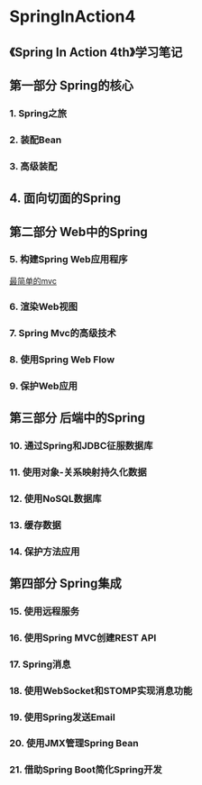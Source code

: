 # SpringInAction4
《Spring In Action 4th》学习笔记
---

## 第一部分 Spring的核心
### 1. Spring之旅

### 2. 装配Bean

### 3. 高级装配

## 4. 面向切面的Spring

## 第二部分 Web中的Spring
### 5. 构建Spring Web应用程序
[最简单的mvc](https://github.com/peijie-sh/SpringInAction4/tree/master/MyMvc)

### 6. 渲染Web视图
### 7. Spring Mvc的高级技术
### 8. 使用Spring Web Flow
### 9. 保护Web应用
## 第三部分 后端中的Spring
### 10. 通过Spring和JDBC征服数据库
### 11. 使用对象-关系映射持久化数据
### 12. 使用NoSQL数据库
### 13. 缓存数据
### 14. 保护方法应用
## 第四部分 Spring集成
### 15. 使用远程服务
### 16. 使用Spring MVC创建REST API
### 17. Spring消息
### 18. 使用WebSocket和STOMP实现消息功能
### 19. 使用Spring发送Email
### 20. 使用JMX管理Spring Bean
### 21. 借助Spring Boot简化Spring开发
